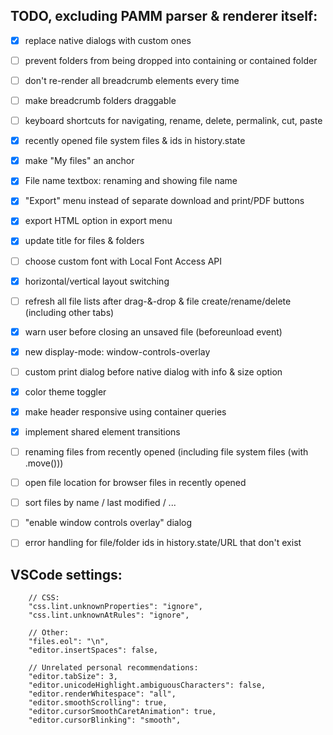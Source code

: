 
## TODO, excluding PAMM parser & renderer itself:

 - [x] replace native dialogs with custom ones
 - [ ] prevent folders from being dropped into containing or contained folder
 - [ ] don't re-render all breadcrumb elements every time
 - [ ] make breadcrumb folders draggable
 - [ ] keyboard shortcuts for navigating, rename, delete, permalink, cut, paste
 - [x] recently opened file system files & ids in history.state
 - [x] make "My files" an anchor
 - [x] File name textbox: renaming and showing file name
 - [x] "Export" menu instead of separate download and print/PDF buttons
 - [x] export HTML option in export menu
 - [x] update title for files & folders
 - [ ] choose custom font with Local Font Access API
 - [x] horizontal/vertical layout switching
 - [ ] refresh all file lists after drag-&-drop & file create/rename/delete (including other tabs)
 - [x] warn user before closing an unsaved file (beforeunload event)
 - [x] new display-mode: window-controls-overlay
 - [ ] custom print dialog before native dialog with info & size option
 - [x] color theme toggler
 - [x] make header responsive using container queries
 - [x] implement shared element transitions
 - [ ] renaming files from recently opened (including file system files (with .move()))
 - [ ] open file location for browser files in recently opened
 - [ ] sort files by name / last modified / ...
 - [ ] "enable window controls overlay" dialog
 - [ ] error handling for file/folder ids in history.state/URL that don't exist


## VSCode settings:

```jsonc
	// CSS:
	"css.lint.unknownProperties": "ignore",
	"css.lint.unknownAtRules": "ignore",

	// Other:
	"files.eol": "\n",
	"editor.insertSpaces": false,

	// Unrelated personal recommendations:
	"editor.tabSize": 3,
	"editor.unicodeHighlight.ambiguousCharacters": false,
	"editor.renderWhitespace": "all",
	"editor.smoothScrolling": true,
	"editor.cursorSmoothCaretAnimation": true,
	"editor.cursorBlinking": "smooth",
```
